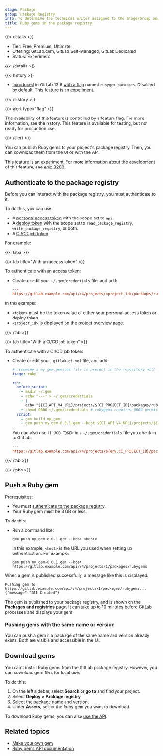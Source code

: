 ```yaml
---
stage: Package
group: Package Registry
info: To determine the technical writer assigned to the Stage/Group associated with this page, see https://handbook.gitlab.com/handbook/product/ux/technical-writing/#assignments
title: Ruby gems in the package registry
---
```


{{< details >}}

- Tier: Free, Premium, Ultimate
- Offering: GitLab.com, GitLab Self-Managed, GitLab Dedicated
- Status: Experiment

{{< /details >}}

{{< history >}}

- [Introduced](https://gitlab.com/gitlab-org/gitlab/-/merge_requests/52147) in GitLab 13.9 [with a flag](../../../administration/feature_flags.md) named `rubygem_packages`. Disabled by default. This feature is an [experiment](../../../policy/development_stages_support.md).

{{< /history >}}

{{< alert type="flag" >}}

The availability of this feature is controlled by a feature flag.
For more information, see the history.
This feature is available for testing, but not ready for production use.

{{< /alert >}}

You can publish Ruby gems to your project's package registry. Then, you can download them from the UI or with the API.

This feature is an [experiment](../../../policy/development_stages_support.md).
For more information about the development of this feature, see [epic 3200](https://gitlab.com/groups/gitlab-org/-/epics/3200).

## Authenticate to the package registry

Before you can interact with the package registry, you must authenticate to it.

To do this, you can use:

- A [personal access token](../../profile/personal_access_tokens.md)
  with the scope set to `api`.
- A [deploy token](../../project/deploy_tokens/_index.md) with the scope set to
  `read_package_registry`, `write_package_registry`, or both.
- A [CI/CD job token](../../../ci/jobs/ci_job_token.md).

For example:

{{< tabs >}}

{{< tab title="With an access token" >}}

To authenticate with an access token:

- Create or edit your `~/.gem/credentials` file, and add:

  ```ini
  ---
  https://gitlab.example.com/api/v4/projects/<project_id>/packages/rubygems: '<token>'
  ```

In this example:

- `<token>` must be the token value of either your personal access token or deploy token.
- `<project_id>` is displayed on the [project overview page](../../project/working_with_projects.md#access-a-project-by-using-the-project-id).

{{< /tab >}}

{{< tab title="With a CI/CD job token" >}}

To authenticate with a CI/CD job token:

- Create or edit your  `.gitlab-ci.yml` file, and add:

  ```yaml
  # assuming a my_gem.gemspec file is present in the repository with the version currently set to 0.0.1
  image: ruby

  run:
    before_script:
      - mkdir ~/.gem
      - echo "---" > ~/.gem/credentials
      - |
        echo "${CI_API_V4_URL}/projects/${CI_PROJECT_ID}/packages/rubygems: '${CI_JOB_TOKEN}'" >> ~/.gem/credentials
      - chmod 0600 ~/.gem/credentials # rubygems requires 0600 permissions on the credentials file
    script:
      - gem build my_gem
      - gem push my_gem-0.0.1.gem --host ${CI_API_V4_URL}/projects/${CI_PROJECT_ID}/packages/rubygems
  ```

  You can also use `CI_JOB_TOKEN` in a `~/.gem/credentials` file you check in to GitLab:

  ```ini
  ---
  https://gitlab.example.com/api/v4/projects/${env.CI_PROJECT_ID}/packages/rubygems: '${env.CI_JOB_TOKEN}'
  ```

{{< /tab >}}

{{< /tabs >}}

## Push a Ruby gem

Prerequisites:

- You must [authenticate to the package registry](#authenticate-to-the-package-registry).
- Your Ruby gem must be 3 GB or less.

To do this:

- Run a command like:

  ```shell
  gem push my_gem-0.0.1.gem --host <host>
  ```

  In this example, `<host>` is the URL you used when setting up authentication. For example:

  ```shell
  gem push my_gem-0.0.1.gem --host https://gitlab.example.com/api/v4/projects/1/packages/rubygems
  ```

When a gem is published successfully, a message like this is displayed:

```plaintext
Pushing gem to https://gitlab.example.com/api/v4/projects/1/packages/rubygems...
{"message":"201 Created"}
```

The gem is published to your package registry, and is shown on the **Packages and registries** page.
It can take up to 10 minutes before GitLab processes and displays your gem.

### Pushing gems with the same name or version

You can push a gem if a package of the same name and version already exists.
Both are visible and accessible in the UI.

## Download gems

You can't install Ruby gems from the GitLab package registry. However, you can download gem files for local use.

To do this:

1. On the left sidebar, select **Search or go to** and find your project.
1. Select **Deploy > Package registry**.
1. Select the package name and version.
1. Under **Assets**, select the Ruby gem you want to download.

To download Ruby gems, you can also [use the API](../../../api/packages/rubygems.md#download-a-gem-file).

## Related topics

- [Make your own gem](https://guides.rubygems.org/make-your-own-gem/)
- [Ruby gems API documentation](../../../api/packages/rubygems.md)

